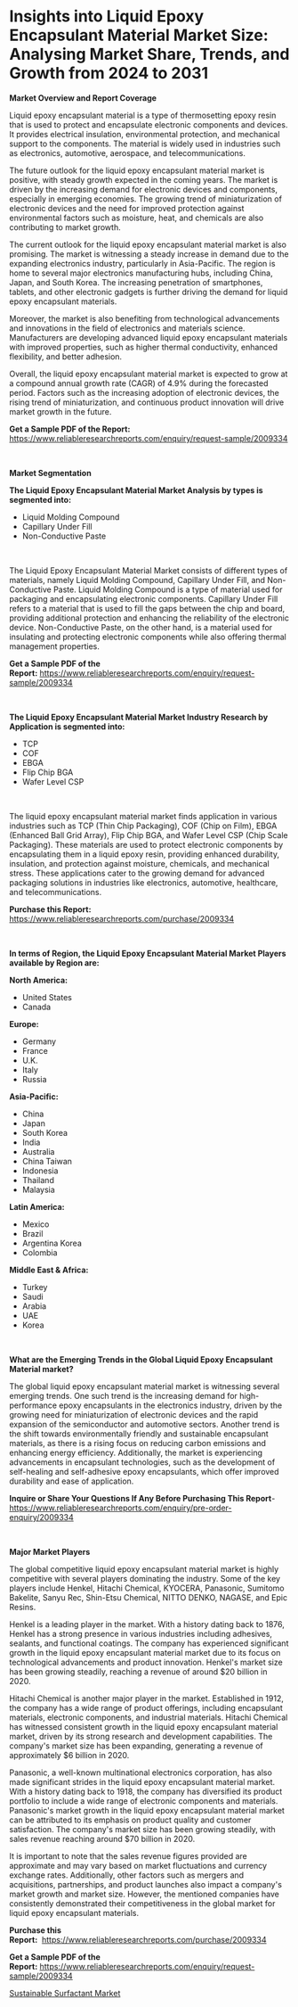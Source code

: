 <p><h1>Insights into Liquid Epoxy Encapsulant Material Market Size: Analysing Market Share, Trends, and Growth from 2024 to 2031</h1></p><p><strong>Market Overview and Report Coverage</strong></p>
<p><p>Liquid epoxy encapsulant material is a type of thermosetting epoxy resin that is used to protect and encapsulate electronic components and devices. It provides electrical insulation, environmental protection, and mechanical support to the components. The material is widely used in industries such as electronics, automotive, aerospace, and telecommunications.</p><p>The future outlook for the liquid epoxy encapsulant material market is positive, with steady growth expected in the coming years. The market is driven by the increasing demand for electronic devices and components, especially in emerging economies. The growing trend of miniaturization of electronic devices and the need for improved protection against environmental factors such as moisture, heat, and chemicals are also contributing to market growth.</p><p>The current outlook for the liquid epoxy encapsulant material market is also promising. The market is witnessing a steady increase in demand due to the expanding electronics industry, particularly in Asia-Pacific. The region is home to several major electronics manufacturing hubs, including China, Japan, and South Korea. The increasing penetration of smartphones, tablets, and other electronic gadgets is further driving the demand for liquid epoxy encapsulant materials.</p><p>Moreover, the market is also benefiting from technological advancements and innovations in the field of electronics and materials science. Manufacturers are developing advanced liquid epoxy encapsulant materials with improved properties, such as higher thermal conductivity, enhanced flexibility, and better adhesion.</p><p>Overall, the liquid epoxy encapsulant material market is expected to grow at a compound annual growth rate (CAGR) of 4.9% during the forecasted period. Factors such as the increasing adoption of electronic devices, the rising trend of miniaturization, and continuous product innovation will drive market growth in the future.</p></p>
<p><strong>Get a Sample PDF of the Report:</strong> <a href="https://www.reliableresearchreports.com/enquiry/request-sample/2009334">https://www.reliableresearchreports.com/enquiry/request-sample/2009334</a></p>
<p>&nbsp;</p>
<p><strong>Market Segmentation</strong></p>
<p><strong>The Liquid Epoxy Encapsulant Material Market Analysis by types is segmented into:</strong></p>
<p><ul><li>Liquid Molding Compound</li><li>Capillary Under Fill</li><li>Non-Conductive Paste</li></ul></p>
<p>&nbsp;</p>
<p><p>The Liquid Epoxy Encapsulant Material Market consists of different types of materials, namely Liquid Molding Compound, Capillary Under Fill, and Non-Conductive Paste. Liquid Molding Compound is a type of material used for packaging and encapsulating electronic components. Capillary Under Fill refers to a material that is used to fill the gaps between the chip and board, providing additional protection and enhancing the reliability of the electronic device. Non-Conductive Paste, on the other hand, is a material used for insulating and protecting electronic components while also offering thermal management properties.</p></p>
<p><strong>Get a Sample PDF of the Report:</strong>&nbsp;<a href="https://www.reliableresearchreports.com/enquiry/request-sample/2009334">https://www.reliableresearchreports.com/enquiry/request-sample/2009334</a></p>
<p>&nbsp;</p>
<p><strong>The Liquid Epoxy Encapsulant Material Market Industry Research by Application is segmented into:</strong></p>
<p><ul><li>TCP</li><li>COF</li><li>EBGA</li><li>Flip Chip BGA</li><li>Wafer Level CSP</li></ul></p>
<p>&nbsp;</p>
<p><p>The liquid epoxy encapsulant material market finds application in various industries such as TCP (Thin Chip Packaging), COF (Chip on Film), EBGA (Enhanced Ball Grid Array), Flip Chip BGA, and Wafer Level CSP (Chip Scale Packaging). These materials are used to protect electronic components by encapsulating them in a liquid epoxy resin, providing enhanced durability, insulation, and protection against moisture, chemicals, and mechanical stress. These applications cater to the growing demand for advanced packaging solutions in industries like electronics, automotive, healthcare, and telecommunications.</p></p>
<p><strong>Purchase this Report:</strong>&nbsp; <a href="https://www.reliableresearchreports.com/purchase/2009334">https://www.reliableresearchreports.com/purchase/2009334</a></p>
<p>&nbsp;</p>
<p><strong>In terms of Region, the Liquid Epoxy Encapsulant Material Market Players available by Region are:</strong></p>
<p>
    <p> <strong> North America: </strong>
        <ul>
            <li>United States</li>
            <li>Canada</li>
        </ul>
        </p> 
    <p> <strong> Europe: </strong>
        <ul>
            <li>Germany</li>
            <li>France</li>
            <li>U.K.</li>
            <li>Italy</li>
            <li>Russia</li>
        </ul>
        </p> 
    <p> <strong> Asia-Pacific: </strong>
        <ul>
            <li>China</li>
            <li>Japan</li>
            <li>South Korea</li>
            <li>India</li>
            <li>Australia</li>
            <li>China Taiwan</li>
            <li>Indonesia</li>
            <li>Thailand</li>
            <li>Malaysia</li>
        </ul>
        </p> 
    <p> <strong> Latin America: </strong>
        <ul>
            <li>Mexico</li>
            <li>Brazil</li>
            <li>Argentina Korea</li>
            <li>Colombia</li>
        </ul>
        </p> 
    <p> <strong> Middle East & Africa: </strong>
        <ul>
            <li>Turkey</li>
            <li>Saudi</li>
            <li>Arabia</li>
            <li>UAE</li>
            <li>Korea</li>
        </ul>
    </p>
    </p>
<p>&nbsp;</p>
<p><strong>What are the Emerging Trends in the Global Liquid Epoxy Encapsulant Material market?</strong></p>
<p><p>The global liquid epoxy encapsulant material market is witnessing several emerging trends. One such trend is the increasing demand for high-performance epoxy encapsulants in the electronics industry, driven by the growing need for miniaturization of electronic devices and the rapid expansion of the semiconductor and automotive sectors. Another trend is the shift towards environmentally friendly and sustainable encapsulant materials, as there is a rising focus on reducing carbon emissions and enhancing energy efficiency. Additionally, the market is experiencing advancements in encapsulant technologies, such as the development of self-healing and self-adhesive epoxy encapsulants, which offer improved durability and ease of application.</p></p>
<p><strong>Inquire or Share Your Questions If Any Before Purchasing This Report</strong>- <a href="https://www.reliableresearchreports.com/enquiry/pre-order-enquiry/2009334">https://www.reliableresearchreports.com/enquiry/pre-order-enquiry/2009334</a></p>
<p>&nbsp;</p>
<p><strong>Major Market Players</strong></p>
<p><p>The global competitive liquid epoxy encapsulant material market is highly competitive with several players dominating the industry. Some of the key players include Henkel, Hitachi Chemical, KYOCERA, Panasonic, Sumitomo Bakelite, Sanyu Rec, Shin-Etsu Chemical, NITTO DENKO, NAGASE, and Epic Resins.</p><p>Henkel is a leading player in the market. With a history dating back to 1876, Henkel has a strong presence in various industries including adhesives, sealants, and functional coatings. The company has experienced significant growth in the liquid epoxy encapsulant material market due to its focus on technological advancements and product innovation. Henkel's market size has been growing steadily, reaching a revenue of around $20 billion in 2020.</p><p>Hitachi Chemical is another major player in the market. Established in 1912, the company has a wide range of product offerings, including encapsulant materials, electronic components, and industrial materials. Hitachi Chemical has witnessed consistent growth in the liquid epoxy encapsulant material market, driven by its strong research and development capabilities. The company's market size has been expanding, generating a revenue of approximately $6 billion in 2020.</p><p>Panasonic, a well-known multinational electronics corporation, has also made significant strides in the liquid epoxy encapsulant material market. With a history dating back to 1918, the company has diversified its product portfolio to include a wide range of electronic components and materials. Panasonic's market growth in the liquid epoxy encapsulant material market can be attributed to its emphasis on product quality and customer satisfaction. The company's market size has been growing steadily, with sales revenue reaching around $70 billion in 2020.</p><p>It is important to note that the sales revenue figures provided are approximate and may vary based on market fluctuations and currency exchange rates. Additionally, other factors such as mergers and acquisitions, partnerships, and product launches also impact a company's market growth and market size. However, the mentioned companies have consistently demonstrated their competitiveness in the global market for liquid epoxy encapsulant materials.</p></p>
<p><strong>Purchase this Report:</strong>&nbsp;&nbsp;<a href="https://www.reliableresearchreports.com/purchase/2009334">https://www.reliableresearchreports.com/purchase/2009334</a></p>
<p></p>
<p><strong>Get a Sample PDF of the Report:</strong>&nbsp;<a href="https://www.reliableresearchreports.com/enquiry/request-sample/2009334">https://www.reliableresearchreports.com/enquiry/request-sample/2009334</a></p>
<p><p><a href="https://github.com/RichRobinson5/Market-Research-Report-List-2/blob/main/sustainable-surfactant-market.md">Sustainable Surfactant Market</a></p></p>